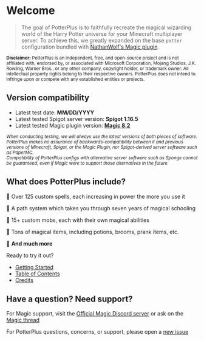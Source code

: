 # Welcome

> The goal of PotterPlus is to faithfully recreate the magical wizarding world of the Harry Potter universe for your Minecraft multiplayer server. To achieve this, we greatly expanded on the base `potter` configuration bundled with [NathanWolf's Magic plugin](https://www.spigotmc.org/resources/magic.1056/).

<small>**Disclaimer:** PotterPlus is an independent, free, and open-source project and is not affiliated with, endorsed by, or associated with Microsoft Corporation, Mojang Studios, J.K. Rowling, Warner Bros., or any other company, copyright holder, or trademark owner. All intellectual property rights belong to their respective owners. PotterPlus does not intend to infringe upon or compete with any established entities or projects.</small>

## Version compatibility

* Latest test date: **MM/DD/YYYY**
* Latest tested Spigot server version: **Spigot 1.16.5**
* Latest tested Magic plugin version: [**Magic 8.2**](http://jenkins.elmakers.com/view/Plugins/job/MagicPlugin/)

<small><em>
When conducting testing, we will always use the latest versions of both pieces of software. PotterPlus makes no assurance of backwards-compatibility between it and previous versions of Minecraft, Spigot, or the Magic Plugin, nor Spigot-derived server software such as PaperMC.<br>
Compatibility of PotterPlus configs with alternative server software such as Sponge cannot be guaranteed, even if Magic were to support those alternatives in the future.
</em></small>

## What does PotterPlus include?

🔮 Over 125 custom spells, each increasing in power the more you use it

🔮 A path system which takes you through seven years of magical schooling

🔮 15+ custom mobs, each with their own magical abilities

🔮 Tons of magical items, including potions, brooms, prank items, etc.

🔮 **And much more**

Ready to try it out?

* [Getting Started](./GettingStarted)
* [Table of Contents](./TableOfContents)
* [Credits](./Credits)

## Have a question? Need support?

For Magic support, visit the [Official Magic Discord server](https://discord.gg/mTqvSqp) or ask on the [Magic thread](https://www.spigotmc.org/threads/magic.28645/)

For PotterPlus questions, concerns, or support, please open a [new issue](https://github.com/tsgrissom/PotterPlus/issues)
